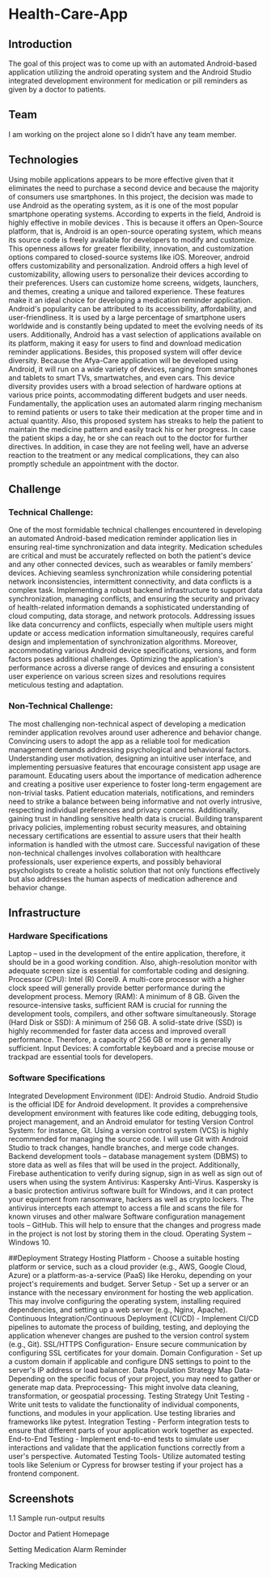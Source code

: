 # Health-Care-App

## Introduction
The goal of this project was to come up with an automated Android-based application utilizing the android operating system and the Android Studio integrated development environment for medication or pill reminders as given by a doctor to patients.

## Team
I am working on the project alone so I didn’t have any team member.

## Technologies
Using mobile applications appears to be more effective given that it eliminates the need to purchase a second device and because the majority of consumers use smartphones. In this project, the decision was made to use Android as the operating system, as it is one of the most popular smartphone operating systems. According to experts in the field, Android is highly effective in mobile devices . This is because it offers an Open-Source platform, that is, Android is an open-source operating system, which means its source code is freely available for developers to modify and customize. This openness allows for greater flexibility, innovation, and customization options compared to closed-source systems like iOS. Moreover, android offers customizability and personalization. Android offers a high level of customizability, allowing users to personalize their devices according to their preferences. Users can customize home screens, widgets, launchers, and themes, creating a unique and tailored experience. These features make it an ideal choice for developing a medication reminder application.
Android's popularity can be attributed to its accessibility, affordability, and user-friendliness. It is used by a large percentage of smartphone users worldwide and is constantly being updated to meet the evolving needs of its users. Additionally, Android has a vast selection of applications available on its platform, making it easy for users to find and download medication reminder applications. Besides, this proposed system will offer device diversity. Because the Afya-Care application will be developed using Android, it will run on a wide variety of devices, ranging from smartphones and tablets to smart TVs, smartwatches, and even cars. This device diversity provides users with a broad selection of hardware options at various price points, accommodating different budgets and user needs. Fundamentally, the application uses an automated alarm ringing mechanism to remind patients or users to take their medication at the proper time and in actual quantity. Also, this proposed system has streaks to help the patient to maintain the medicine pattern and easily track his or her progress. In case the patient skips a day, he or she can reach out to the doctor for further directives. In addition, in case they are not feeling well, have an adverse reaction to the treatment or any medical complications, they can also promptly schedule an appointment with the doctor.

## Challenge
### Technical Challenge:
One of the most formidable technical challenges encountered in developing an automated Android-based medication reminder application lies in ensuring real-time synchronization and data integrity. Medication schedules are critical and must be accurately reflected on both the patient's device and any other connected devices, such as wearables or family members' devices. Achieving seamless synchronization while considering potential network inconsistencies, intermittent connectivity, and data conflicts is a complex task.
Implementing a robust backend infrastructure to support data synchronization, managing conflicts, and ensuring the security and privacy of health-related information demands a sophisticated understanding of cloud computing, data storage, and network protocols. Addressing issues like data concurrency and conflicts, especially when multiple users might update or access medication information simultaneously, requires careful design and implementation of synchronization algorithms.
Moreover, accommodating various Android device specifications, versions, and form factors poses additional challenges. Optimizing the application's performance across a diverse range of devices and ensuring a consistent user experience on various screen sizes and resolutions requires meticulous testing and adaptation.

### Non-Technical Challenge:
The most challenging non-technical aspect of developing a medication reminder application revolves around user adherence and behavior change. Convincing users to adopt the app as a reliable tool for medication management demands addressing psychological and behavioral factors.
Understanding user motivation, designing an intuitive user interface, and implementing persuasive features that encourage consistent app usage are paramount. Educating users about the importance of medication adherence and creating a positive user experience to foster long-term engagement are non-trivial tasks. Patient education materials, notifications, and reminders need to strike a balance between being informative and not overly intrusive, respecting individual preferences and privacy concerns.
Additionally, gaining trust in handling sensitive health data is crucial. Building transparent privacy policies, implementing robust security measures, and obtaining necessary certifications are essential to assure users that their health information is handled with the utmost care.
Successful navigation of these non-technical challenges involves collaboration with healthcare professionals, user experience experts, and possibly behavioral psychologists to create a holistic solution that not only functions effectively but also addresses the human aspects of medication adherence and behavior change.

## Infrastructure
### Hardware Specifications
Laptop – used in the development of the entire application, therefore, it should be in a good working condition. Also, ahigh-resolution monitor with adequate screen size is essential for comfortable coding and designing.
Processor (CPU): Intel (R) Corei9. A multi-core processor with a higher clock speed will generally provide better performance during the development process.
Memory (RAM): A minimum of 8 GB. Given the resource-intensive tasks, sufficient RAM is crucial for running the development tools, compilers, and other software simultaneously.
Storage (Hard Disk or SSD): A minimum of 256 GB. A solid-state drive (SSD) is highly recommended for faster data access and improved overall performance. Therefore, a capacity of 256 GB or more is generally sufficient.
Input Devices: A comfortable keyboard and a precise mouse or trackpad are essential tools for developers.

### Software Specifications
Integrated Development Environment (IDE): Android Studio. Android Studio is the official IDE for Android development. It provides a comprehensive development environment with features like code editing, debugging tools, project management, and an Android emulator for testing
Version Control System: for instance, Git. Using a version control system (VCS) is highly recommended for managing the source code. I will use Git with Android Studio to track changes, handle branches, and merge code changes.
Backend development tools – database management system (DBMS) to store data as well as files that will be used in the project. Additionally, Firebase authentication to verify during signup, sign in as well as sign out of users when using the system
Antivirus: Kaspersky Anti-Virus. Kaspersky is a basic protection antivirus software built for Windows, and it can protect your equipment from ransomware, hackers as well as crypto lockers. The antivirus intercepts each attempt to access a file and scans the file for known viruses and other malware
Software configuration management tools – GitHub. This will help to ensure that the changes and progress made in the project is not lost by storing them in the cloud.
Operating System – Windows 10.

##Deployment Strategy
Hosting Platform - Choose a suitable hosting platform or service, such as a cloud provider (e.g., AWS, Google Cloud, Azure) or a platform-as-a-service (PaaS) like Heroku, depending on your project's requirements and budget.
Server Setup - Set up a server or an instance with the necessary environment for hosting the web application. This may involve configuring the operating system, installing required dependencies, and setting up a web server (e.g., Nginx, Apache).
Continuous Integration/Continuous Deployment (CI/CD) - Implement CI/CD pipelines to automate the process of building, testing, and deploying the application whenever changes are pushed to the version control system (e.g., Git).
SSL/HTTPS Configuration- Ensure secure communication by configuring SSL certificates for your domain.
Domain Configuration - Set up a custom domain if applicable and configure DNS settings to point to the server's IP address or load balancer.
Data Population Strategy
Map Data- Depending on the specific focus of your project, you may need to gather or generate map data.
Preprocessing- This might involve data cleaning, transformation, or geospatial processing.
Testing Strategy
Unit Testing - Write unit tests to validate the functionality of individual components, functions, and modules in your application. Use testing libraries and frameworks like pytest.
Integration Testing - Perform integration tests to ensure that different parts of your application work together as expected.
End-to-End Testing - Implement end-to-end tests to simulate user interactions and validate that the application functions correctly from a user's perspective.
Automated Testing Tools- Utilize automated testing tools like Selenium or Cypress for browser testing if your project has a frontend component.

## Screenshots
1.1  Sample run-output results
     	
  
Doctor and Patient Homepage
 

Setting Medication Alarm Reminder
 

Tracking Medication









